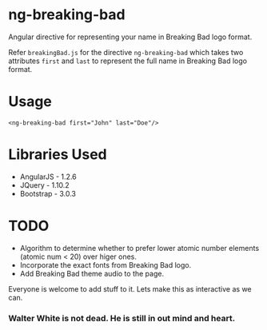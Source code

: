 ng-breaking-bad
===============
Angular directive for representing your name in Breaking Bad logo format.

Refer `breakingBad.js` for the directive `ng-breaking-bad` which takes two attributes `first` and `last`
to represent the full name in Breaking Bad logo format.

Usage
=====
`<ng-breaking-bad first="John" last="Doe"/>`


Libraries Used
==============
 - AngularJS - 1.2.6  
 - JQuery - 1.10.2  
 - Bootstrap - 3.0.3

TODO
====
 - Algorithm to determine whether to prefer lower atomic number elements (atomic num < 20) over higer ones.
 - Incorporate the exact fonts from Breaking Bad logo.
 - Add Breaking Bad theme audio to the page.


Everyone is welcome to add stuff to it. Lets make this as interactive as we can. 
<h3>Walter White is not dead. He is still in out mind and heart.</h3>
 
 

